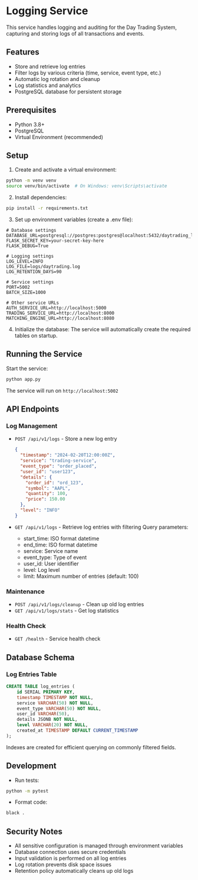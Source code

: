 # Logging Service

This service handles logging and auditing for the Day Trading System, capturing and storing logs of all transactions and events.

## Features

- Store and retrieve log entries
- Filter logs by various criteria (time, service, event type, etc.)
- Automatic log rotation and cleanup
- Log statistics and analytics
- PostgreSQL database for persistent storage

## Prerequisites

- Python 3.8+
- PostgreSQL
- Virtual Environment (recommended)

## Setup

1. Create and activate a virtual environment:
```bash
python -m venv venv
source venv/bin/activate  # On Windows: venv\Scripts\activate
```

2. Install dependencies:
```bash
pip install -r requirements.txt
```

3. Set up environment variables (create a .env file):
```env
# Database settings
DATABASE_URL=postgresql://postgres:postgres@localhost:5432/daytrading_logs
FLASK_SECRET_KEY=your-secret-key-here
FLASK_DEBUG=True

# Logging settings
LOG_LEVEL=INFO
LOG_FILE=logs/daytrading.log
LOG_RETENTION_DAYS=90

# Service settings
PORT=5002
BATCH_SIZE=1000

# Other service URLs
AUTH_SERVICE_URL=http://localhost:5000
TRADING_SERVICE_URL=http://localhost:8000
MATCHING_ENGINE_URL=http://localhost:8080
```

4. Initialize the database:
The service will automatically create the required tables on startup.

## Running the Service

Start the service:
```bash
python app.py
```

The service will run on `http://localhost:5002`

## API Endpoints

### Log Management

- `POST /api/v1/logs` - Store a new log entry
  ```json
  {
    "timestamp": "2024-02-20T12:00:00Z",
    "service": "trading-service",
    "event_type": "order_placed",
    "user_id": "user123",
    "details": {
      "order_id": "ord_123",
      "symbol": "AAPL",
      "quantity": 100,
      "price": 150.00
    },
    "level": "INFO"
  }
  ```

- `GET /api/v1/logs` - Retrieve log entries with filtering
  Query parameters:
  - start_time: ISO format datetime
  - end_time: ISO format datetime
  - service: Service name
  - event_type: Type of event
  - user_id: User identifier
  - level: Log level
  - limit: Maximum number of entries (default: 100)

### Maintenance

- `POST /api/v1/logs/cleanup` - Clean up old log entries
- `GET /api/v1/logs/stats` - Get log statistics

### Health Check

- `GET /health` - Service health check

## Database Schema

### Log Entries Table
```sql
CREATE TABLE log_entries (
    id SERIAL PRIMARY KEY,
    timestamp TIMESTAMP NOT NULL,
    service VARCHAR(50) NOT NULL,
    event_type VARCHAR(50) NOT NULL,
    user_id VARCHAR(50),
    details JSONB NOT NULL,
    level VARCHAR(20) NOT NULL,
    created_at TIMESTAMP DEFAULT CURRENT_TIMESTAMP
);
```

Indexes are created for efficient querying on commonly filtered fields.

## Development

- Run tests:
```bash
python -m pytest
```

- Format code:
```bash
black .
```

## Security Notes

- All sensitive configuration is managed through environment variables
- Database connection uses secure credentials
- Input validation is performed on all log entries
- Log rotation prevents disk space issues
- Retention policy automatically cleans up old logs 